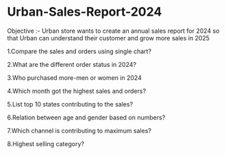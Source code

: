 # Urban-Sales-Report-2024
Objective :- 
Urban store wants to create an annual sales report for 
2024 so that Urban can understand their customer and
grow more sales in 2025

1.Compare the sales and orders using single chart?

2.What are the different order status in 2024?

3.Who purchased more-men or women in 2024

4.Which month got the highest sales and orders?

5.List top 10 states contributing to the sales?

6.Relation between age and gender based on numbers?

7.Which channel is contributing to maximum sales?

8.Highest selling category?










